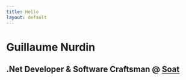 ```yaml
---
title: Hello
layout: default
---
```

# Guillaume Nurdin

## .Net Developer & Software Craftsman @ [Soat](http://www.soat.fr)
